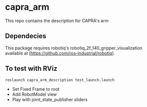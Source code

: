 # capra_arm

This repo contains the description for CAPRA's arm

## Dependecies
This package requires robotiq's robotiq_2f_140_gripper_visualization available at [https://github.com/ros-industrial/robotiq].

## To test with RViz
```
roslaunch capra_arm_description test_launch.launch
```
* Set Fixed Frame to root
* Add RobotModel view
* Play with joint_state_publisher sliders

